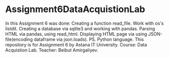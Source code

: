 # Assignment6DataAcquistionLab
In this Assignment 6 was done: Creating a function read_file. Work with os's listdit. Creating a database via sqlite3 and working with pandas. 
Parsing HTML via pandas, using read_html. Displaying HTML page via using JSON-file(encoding dataframe via json.loads). PS. Python language.
This repository is for Assignment 6 by Astana IT University. Course: Data Acquistion Lab. Teacher: Beibut Amirgaliyev.
